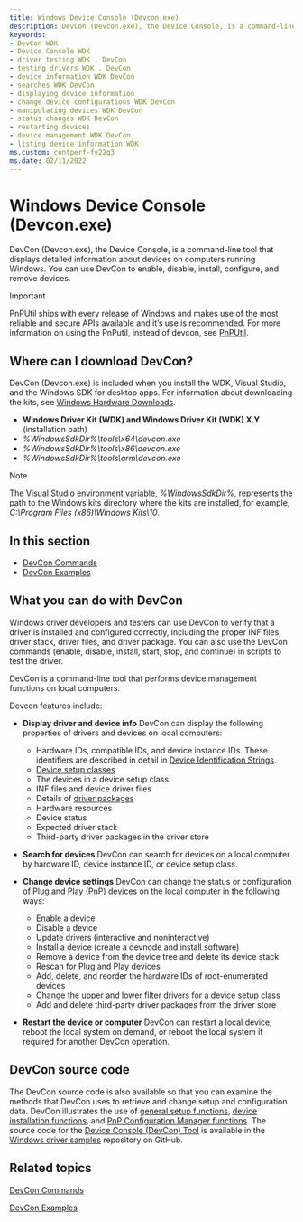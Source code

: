 ```yaml
---
title: Windows Device Console (Devcon.exe)
description: DevCon (Devcon.exe), the Device Console, is a command-line tool that displays detailed information about devices on computers running Windows.
keywords:
- DevCon WDK
- Device Console WDK
- driver testing WDK , DevCon
- testing drivers WDK , DevCon
- device information WDK DevCon
- searches WDK DevCon
- displaying device information
- change device configurations WDK DevCon
- manipulating devices WDK DevCon
- status changes WDK DevCon
- restarting devices
- device management WDK DevCon
- listing device information WDK
ms.custom: contperf-fy22q3
ms.date: 02/11/2022
---
```


# Windows Device Console (Devcon.exe)

DevCon (Devcon.exe), the Device Console, is a command-line tool that displays detailed information about devices on computers running Windows. You can use DevCon to enable, disable, install, configure, and remove devices.

> [!IMPORTANT]
> PnPUtil ships with every release of Windows and makes use of the most reliable and secure APIs available and it’s use is recommended. For more information on using the PnPutil, instead of devcon, see [PnPUtil](pnputil.md).

## Where can I download DevCon?

DevCon (Devcon.exe) is included when you install the WDK, Visual Studio, and the Windows SDK for desktop apps. For information about downloading the kits, see [Windows Hardware Downloads](../download-the-wdk.md).

- **Windows Driver Kit (WDK) and Windows Driver Kit (WDK) X.Y** (installation path)
- *%WindowsSdkDir%\tools\x64\devcon.exe*
- *%WindowsSdkDir%\tools\x86\devcon.exe*
- *%WindowsSdkDir%\tools\arm\devcon.exe*

> [!NOTE]
> The Visual Studio environment variable, *%WindowsSdkDir%*, represents the path to the Windows kits directory where the kits are installed, for example, *C:\Program Files (x86)\Windows Kits\10*.

## In this section

- [DevCon Commands](devcon-general-commands.md)
- [DevCon Examples](devcon-examples.md)

## <span id="What_you_can_do_with_DevCon"></span><span id="what_you_can_do_with_devcon"></span><span id="WHAT_YOU_CAN_DO_WITH_DEVCON"></span>What you can do with DevCon


Windows driver developers and testers can use DevCon to verify that a driver is installed and configured correctly, including the proper INF files, driver stack, driver files, and driver package. You can also use the DevCon commands (enable, disable, install, start, stop, and continue) in scripts to test the driver.

DevCon is a command-line tool that performs device management functions on local computers.
 

Devcon features include:

-   **Display driver and device info** DevCon can display the following properties of drivers and devices on local computers:
    -   Hardware IDs, compatible IDs, and device instance IDs. These identifiers are described in detail in [Device Identification Strings](../install/device-identification-strings.md).
    -   [Device setup classes](../install/overview-of-device-setup-classes.md)
    -   The devices in a device setup class
    -   INF files and device driver files
    -   Details of [driver packages](../install/components-of-a-driver-package.md)
    -   Hardware resources
    -   Device status
    -   Expected driver stack
    -   Third-party driver packages in the driver store
-   **Search for devices** DevCon can search for devices on a local computer by hardware ID, device instance ID, or device setup class.

-   **Change device settings** DevCon can change the status or configuration of Plug and Play (PnP) devices on the local computer in the following ways:
    -   Enable a device
    -   Disable a device
    -   Update drivers (interactive and noninteractive)
    -   Install a device (create a devnode and install software)
    -   Remove a device from the device tree and delete its device stack
    -   Rescan for Plug and Play devices
    -   Add, delete, and reorder the hardware IDs of root-enumerated devices
    -   Change the upper and lower filter drivers for a device setup class
    -   Add and delete third-party driver packages from the driver store
-   **Restart the device or computer** DevCon can restart a local device, reboot the local system on demand, or reboot the local system if required for another DevCon operation.

## <span id="DevCon_source_code"></span><span id="devcon_source_code"></span><span id="DEVCON_SOURCE_CODE"></span>DevCon source code


The DevCon source code is also available so that you can examine the methods that DevCon uses to retrieve and change setup and configuration data. DevCon illustrates the use of [general setup functions](/previous-versions/ff544985(v=vs.85)), [device installation functions](/previous-versions/ff541299(v=vs.85)), and [PnP Configuration Manager functions](/previous-versions/ff549713(v=vs.85)). The source code for the [Device Console (DevCon) Tool](https://github.com/Microsoft/Windows-driver-samples/tree/master/setup/devcon) is available in the [Windows driver samples](https://github.com/Microsoft/Windows-driver-samples) repository on GitHub.

## <span id="related_topics"></span>Related topics


[DevCon Commands](devcon-general-commands.md)

[DevCon Examples](devcon-examples.md)

